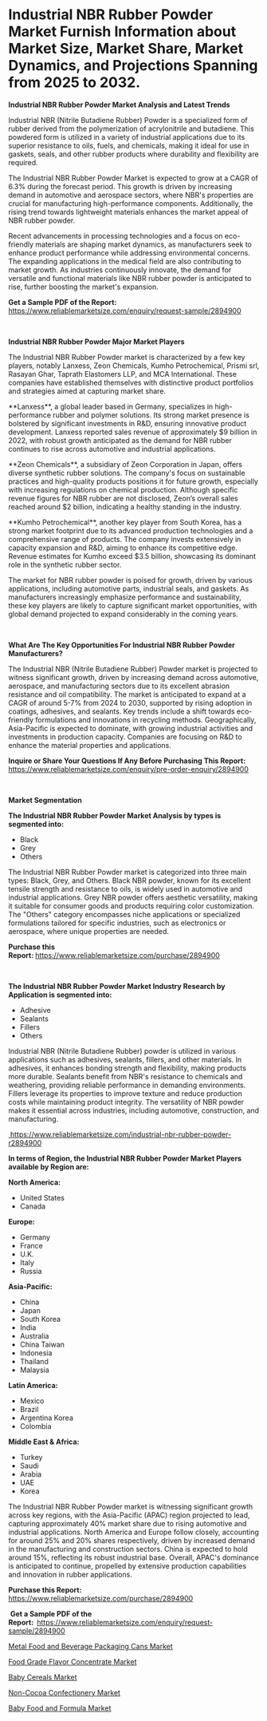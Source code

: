 <p><h1>Industrial NBR Rubber Powder Market Furnish Information about Market Size, Market Share, Market Dynamics, and Projections Spanning from 2025 to 2032.</h1></p><p><strong>Industrial NBR Rubber Powder Market Analysis and Latest Trends</strong></p>
<p><p>Industrial NBR (Nitrile Butadiene Rubber) Powder is a specialized form of rubber derived from the polymerization of acrylonitrile and butadiene. This powdered form is utilized in a variety of industrial applications due to its superior resistance to oils, fuels, and chemicals, making it ideal for use in gaskets, seals, and other rubber products where durability and flexibility are required. </p><p>The Industrial NBR Rubber Powder Market is expected to grow at a CAGR of 6.3% during the forecast period. This growth is driven by increasing demand in automotive and aerospace sectors, where NBR's properties are crucial for manufacturing high-performance components. Additionally, the rising trend towards lightweight materials enhances the market appeal of NBR rubber powder.</p><p>Recent advancements in processing technologies and a focus on eco-friendly materials are shaping market dynamics, as manufacturers seek to enhance product performance while addressing environmental concerns. The expanding applications in the medical field are also contributing to market growth. As industries continuously innovate, the demand for versatile and functional materials like NBR rubber powder is anticipated to rise, further boosting the market's expansion.</p></p>
<p><strong>Get a Sample PDF of the Report:&nbsp;</strong> <a href="https://www.reliablemarketsize.com/enquiry/request-sample/2894900?utm_campaign=2932&utm_medium=2&utm_source=Github&utm_content=ia&utm_term=15032025&utm_id=industrial-nbr-rubber-powder">https://www.reliablemarketsize.com/enquiry/request-sample/2894900</a></p>
<p>&nbsp;</p>
<p><strong>Industrial NBR Rubber Powder Major Market Players</strong></p>
<p><p>The Industrial NBR Rubber Powder market is characterized by a few key players, notably Lanxess, Zeon Chemicals, Kumho Petrochemical, Prismi srl, Rasayan Ghar, Taprath Elastomers LLP, and MCA International. These companies have established themselves with distinctive product portfolios and strategies aimed at capturing market share.</p><p>**Lanxess**, a global leader based in Germany, specializes in high-performance rubber and polymer solutions. Its strong market presence is bolstered by significant investments in R&D, ensuring innovative product development. Lanxess reported sales revenue of approximately $9 billion in 2022, with robust growth anticipated as the demand for NBR rubber continues to rise across automotive and industrial applications.</p><p>**Zeon Chemicals**, a subsidiary of Zeon Corporation in Japan, offers diverse synthetic rubber solutions. The company's focus on sustainable practices and high-quality products positions it for future growth, especially with increasing regulations on chemical production. Although specific revenue figures for NBR rubber are not disclosed, Zeon’s overall sales reached around $2 billion, indicating a healthy standing in the industry.</p><p>**Kumho Petrochemical**, another key player from South Korea, has a strong market footprint due to its advanced production technologies and a comprehensive range of products. The company invests extensively in capacity expansion and R&D, aiming to enhance its competitive edge. Revenue estimates for Kumho exceed $3.5 billion, showcasing its dominant role in the synthetic rubber sector.</p><p>The market for NBR rubber powder is poised for growth, driven by various applications, including automotive parts, industrial seals, and gaskets. As manufacturers increasingly emphasize performance and sustainability, these key players are likely to capture significant market opportunities, with global demand projected to expand considerably in the coming years.</p></p>
<p>&nbsp;</p>
<p><strong>What Are The Key Opportunities For Industrial NBR Rubber Powder Manufacturers?</strong></p>
<p><p>The Industrial NBR (Nitrile Butadiene Rubber) Powder market is projected to witness significant growth, driven by increasing demand across automotive, aerospace, and manufacturing sectors due to its excellent abrasion resistance and oil compatibility. The market is anticipated to expand at a CAGR of around 5-7% from 2024 to 2030, supported by rising adoption in coatings, adhesives, and sealants. Key trends include a shift towards eco-friendly formulations and innovations in recycling methods. Geographically, Asia-Pacific is expected to dominate, with growing industrial activities and investments in production capacity. Companies are focusing on R&D to enhance the material properties and applications.</p></p>
<p><strong>Inquire or Share Your Questions If Any Before Purchasing This Report:</strong> <a href="https://www.reliablemarketsize.com/enquiry/pre-order-enquiry/2894900?utm_campaign=2932&utm_medium=2&utm_source=Github&utm_content=ia&utm_term=15032025&utm_id=industrial-nbr-rubber-powder">https://www.reliablemarketsize.com/enquiry/pre-order-enquiry/2894900</a></p>
<p>&nbsp;</p>
<p><strong>Market Segmentation</strong></p>
<p><strong>The Industrial NBR Rubber Powder Market Analysis by types is segmented into:</strong></p>
<p><ul><li>Black</li><li>Grey</li><li>Others</li></ul></p>
<p><p>The Industrial NBR Rubber Powder market is categorized into three main types: Black, Grey, and Others. Black NBR powder, known for its excellent tensile strength and resistance to oils, is widely used in automotive and industrial applications. Grey NBR powder offers aesthetic versatility, making it suitable for consumer goods and products requiring color customization. The "Others" category encompasses niche applications or specialized formulations tailored for specific industries, such as electronics or aerospace, where unique properties are needed.</p></p>
<p><strong>Purchase this Report:&nbsp;</strong><a href="https://www.reliablemarketsize.com/purchase/2894900?utm_campaign=2932&utm_medium=2&utm_source=Github&utm_content=ia&utm_term=15032025&utm_id=industrial-nbr-rubber-powder">https://www.reliablemarketsize.com/purchase/2894900</a></p>
<p>&nbsp;</p>
<p><strong>The Industrial NBR Rubber Powder Market Industry Research by Application is segmented into:</strong></p>
<p><ul><li>Adhesive</li><li>Sealants</li><li>Fillers</li><li>Others</li></ul></p>
<p><p>Industrial NBR (Nitrile Butadiene Rubber) powder is utilized in various applications such as adhesives, sealants, fillers, and other materials. In adhesives, it enhances bonding strength and flexibility, making products more durable. Sealants benefit from NBR's resistance to chemicals and weathering, providing reliable performance in demanding environments. Fillers leverage its properties to improve texture and reduce production costs while maintaining product integrity. The versatility of NBR powder makes it essential across industries, including automotive, construction, and manufacturing.</p></p>
<p><a href="https://www.reliablemarketsize.com/industrial-nbr-rubber-powder-r2894900?utm_campaign=2932&utm_medium=2&utm_source=Github&utm_content=ia&utm_term=15032025&utm_id=industrial-nbr-rubber-powder">&nbsp;https://www.reliablemarketsize.com/industrial-nbr-rubber-powder-r2894900</a></p>
<p><strong>In terms of Region, the Industrial NBR Rubber Powder Market Players available by Region are:</strong></p>
<p>
    <p> <strong> North America: </strong>
        <ul>
            <li>United States</li>
            <li>Canada</li>
        </ul>
        </p> 
    <p> <strong> Europe: </strong>
        <ul>
            <li>Germany</li>
            <li>France</li>
            <li>U.K.</li>
            <li>Italy</li>
            <li>Russia</li>
        </ul>
        </p> 
    <p> <strong> Asia-Pacific: </strong>
        <ul>
            <li>China</li>
            <li>Japan</li>
            <li>South Korea</li>
            <li>India</li>
            <li>Australia</li>
            <li>China Taiwan</li>
            <li>Indonesia</li>
            <li>Thailand</li>
            <li>Malaysia</li>
        </ul>
        </p> 
    <p> <strong> Latin America: </strong>
        <ul>
            <li>Mexico</li>
            <li>Brazil</li>
            <li>Argentina Korea</li>
            <li>Colombia</li>
        </ul>
        </p> 
    <p> <strong> Middle East & Africa: </strong>
        <ul>
            <li>Turkey</li>
            <li>Saudi</li>
            <li>Arabia</li>
            <li>UAE</li>
            <li>Korea</li>
        </ul>
    </p>
    </p>
<p><p>The Industrial NBR Rubber Powder market is witnessing significant growth across key regions, with the Asia-Pacific (APAC) region projected to lead, capturing approximately 40% market share due to rising automotive and industrial applications. North America and Europe follow closely, accounting for around 25% and 20% shares respectively, driven by increased demand in the manufacturing and construction sectors. China is expected to hold around 15%, reflecting its robust industrial base. Overall, APAC's dominance is anticipated to continue, propelled by extensive production capabilities and innovation in rubber applications.</p></p>
<p><strong>Purchase this Report: </strong><a href="https://www.reliablemarketsize.com/purchase/2894900?utm_campaign=2932&utm_medium=2&utm_source=Github&utm_content=ia&utm_term=15032025&utm_id=industrial-nbr-rubber-powder">https://www.reliablemarketsize.com/purchase/2894900</a></p>
<p>&nbsp;<strong>Get a Sample PDF of the Report:&nbsp;&nbsp;</strong><a href="https://www.reliablemarketsize.com/enquiry/request-sample/2894900?utm_campaign=2932&utm_medium=2&utm_source=Github&utm_content=ia&utm_term=15032025&utm_id=industrial-nbr-rubber-powder">https://www.reliablemarketsize.com/enquiry/request-sample/2894900</a></p>
<p><strong></strong></p>
<p><p><a href="https://www.linkedin.com/pulse/transforming-connectivity-exploring-metal-food-beverage-packaging-qwsef?utm_campaign=2932&utm_medium=2&utm_source=Github&utm_content=ia&utm_term=15032025&utm_id=industrial-nbr-rubber-powder">Metal Food and Beverage Packaging Cans Market</a></p><p><a href="https://www.linkedin.com/pulse/food-grade-flavor-concentrate-market-forecast-key-factors-boosting-cdfrf?utm_campaign=2932&utm_medium=2&utm_source=Github&utm_content=ia&utm_term=15032025&utm_id=industrial-nbr-rubber-powder">Food Grade Flavor Concentrate Market</a></p><p><a href="https://www.linkedin.com/pulse/evaluating-profitability-baby-cereals-market-report-its-yqc0f?utm_campaign=2932&utm_medium=2&utm_source=Github&utm_content=ia&utm_term=15032025&utm_id=industrial-nbr-rubber-powder">Baby Cereals Market</a></p><p><a href="https://www.linkedin.com/pulse/unlocking-growth-potential-strategic-analysis-non-cocoa-confectionery-d9cme?utm_campaign=2932&utm_medium=2&utm_source=Github&utm_content=ia&utm_term=15032025&utm_id=industrial-nbr-rubber-powder">Non-Cocoa Confectionery Market</a></p><p><a href="https://www.linkedin.com/pulse/mapping-baby-food-formula-market-trends-challenges-breakthroughs-iancf?utm_campaign=2932&utm_medium=2&utm_source=Github&utm_content=ia&utm_term=15032025&utm_id=industrial-nbr-rubber-powder">Baby Food and Formula Market</a></p></p>